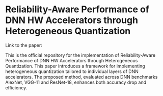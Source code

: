 # Reliability-Aware Performance of DNN HW Accelerators through Heterogeneous Quantization

Link to the paper:


This is the official repository for the implementation of Reliability-Aware Performance of DNN HW Accelerators through Heterogeneous Quantization. This paper introduces a framework for implementing heterogeneous quantization tailored to individual layers of DNN accelerators. The proposed method, evaluated across DNN benchmarks AlexNet, VGG-11 and ResNet-18, enhances both accuracy drop and efficiency.
